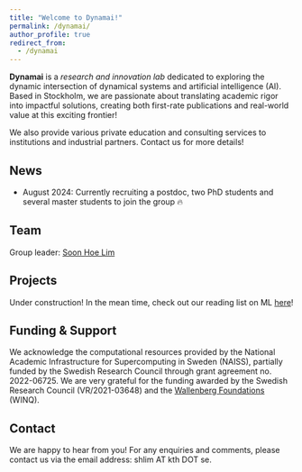 ```yaml
---
title: "Welcome to Dynamai!"
permalink: /dynamai/
author_profile: true
redirect_from:
  - /dynamai
---
```


**Dynamai** is a *research and innovation lab* dedicated to exploring the dynamic intersection of dynamical systems and artificial intelligence (AI). Based in Stockholm, we are passionate about translating academic rigor into impactful solutions, creating both first-rate publications and real-world value at this exciting frontier! 

We also provide various private education and consulting services to institutions and industrial partners. Contact us for more details!
<br>

## News 
- August 2024: Currently recruiting a postdoc, two PhD students and several master students to join the group 🔥
  
## Team
Group leader: [Soon Hoe Lim](https://shoelim.github.io/) 

## Projects 
Under construction! In the mean time, check out our reading list on ML [here](https://shoelim.github.io/DSxML/)! 
<br>

## Funding & Support 
We acknowledge the computational resources provided by the National Academic Infrastructure for Supercomputing in Sweden (NAISS), partially funded by the Swedish Research Council through grant agreement no. 2022-06725. We are very grateful for the funding awarded by the Swedish Research Council (VR/2021-03648) and the [Wallenberg Foundations](https://www.wallenberg.org/en) (WINQ).

## Contact 
We are happy to hear from you! For any enquiries and comments, please contact us via the email address: shlim AT kth DOT se. 
